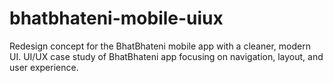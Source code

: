 # bhatbhateni-mobile-uiux
Redesign concept for the BhatBhateni mobile app with a cleaner, modern UI. UI/UX case study of BhatBhateni app focusing on navigation, layout, and user experience.
